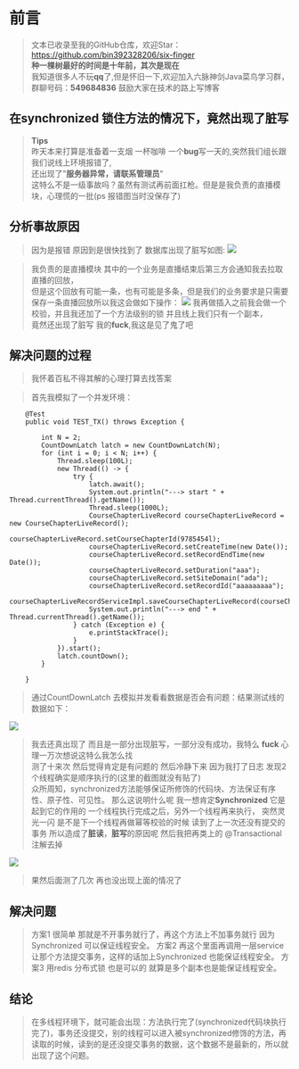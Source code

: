 # 前言
>文本已收录至我的GitHub仓库，欢迎Star：https://github.com/bin392328206/six-finger                             
> **种一棵树最好的时间是十年前，其次是现在**   
>我知道很多人不玩**qq**了,但是怀旧一下,欢迎加入六脉神剑Java菜鸟学习群，群聊号码：**549684836** 鼓励大家在技术的路上写博客


## 在**synchronized** 锁住方法的情况下，竟然出现了脏写
> **Tips**            
> 昨天本来打算是准备着一支烟 一杯咖啡 一个**bug**写一天的,突然我们组长跟我们说线上环境报错了,  
> 还出现了"**服务器异常，请联系管理员**"                                                                          
>这特么不是一级事故吗？虽然有测试再前面扛枪。但是是我负责的直播模块，心理慌的一批(ps 报错图当时没保存了)


## 分析事故原因  
> 因为是报错 原因到是很快找到了 数据库出现了脏写如图:
![](https://user-gold-cdn.xitu.io/2019/11/26/16ea77263c8ccb32?w=1469&h=59&f=png&s=11172)

> 我负责的是直播模块 其中的一个业务是直播结束后第三方会通知我去拉取直播的回放，              
> 但是这个回放有可能一条，也有可能是多条，但是我们的业务要求是只需要保存一条直播回放所以我这会做如下操作：
![](https://user-gold-cdn.xitu.io/2019/11/26/16ea77707a400245?w=1415&h=387&f=png&s=50954)
> 我再做插入之前我会做一个校验，并且我还加了一个方法级别的锁 并且线上我们只有一个副本，           
>竟然还出现了脏写 我的**fuck**,我这是见了鬼了吧


## 解决问题的过程
> 我怀着百私不得其解的心理打算去找答案

>首先我模拟了一个并发环境：

```
    @Test
    public void TEST_TX() throws Exception {

        int N = 2;
        CountDownLatch latch = new CountDownLatch(N);
        for (int i = 0; i < N; i++) {
            Thread.sleep(100L);
            new Thread(() -> {
                try {
                    latch.await();
                    System.out.println("---> start " + Thread.currentThread().getName());
                    Thread.sleep(1000L);
                    CourseChapterLiveRecord courseChapterLiveRecord = new CourseChapterLiveRecord();
                    courseChapterLiveRecord.setCourseChapterId(9785454l);
                    courseChapterLiveRecord.setCreateTime(new Date());
                    courseChapterLiveRecord.setRecordEndTime(new Date());
                    courseChapterLiveRecord.setDuration("aaa");
                    courseChapterLiveRecord.setSiteDomain("ada");
                    courseChapterLiveRecord.setRecordId("aaaaaaaaa");
                    courseChapterLiveRecordServiceImpl.saveCourseChapterLiveRecord(courseChapterLiveRecord);
                    System.out.println("---> end " + Thread.currentThread().getName());
                } catch (Exception e) {
                    e.printStackTrace();
                }
            }).start();
            latch.countDown();
        }

    }
```
> 通过CountDownLatch 去模拟并发看看数据是否会有问题：结果测试线的数据如下：

![](https://user-gold-cdn.xitu.io/2019/11/26/16ea77f1017429d3?w=1500&h=105&f=png&s=12163)

> 我去还真出现了 而且是一部分出现脏写，一部分没有成功，我特么 **fuck** 心理一万次想说这特么我怎么找            
> 测了十来次 然后觉得肯定是有问题的 然后冷静下来 因为我打了日志 发现2个线程确实是顺序执行的(这里的截图就没有贴了)     
> 众所周知，synchronized方法能够保证所修饰的代码块、方法保证有序性、原子性、可见性。
> 那么这说明什么呢 我一想肯定**Synchronized** 它是起到它的作用的 一个线程执行完成之后，另外一个线程再来执行，
> 突然灵光一闪  是不是下一个线程再做幂等校验的时候 读到了上一次还没有提交的事务 所以造成了**脏读**，**脏写**的原因呢
然后我把再类上的 @Transactional 注解去掉

![](https://user-gold-cdn.xitu.io/2019/11/26/16ea786e4655de4e?w=972&h=188&f=png&s=21343)

> 果然后面测了几次 再也没出现上面的情况了 


## 解决问题
> 方案1 很简单 那就是不开事务就行了，再这个方法上不加事务就行 因为 Synchronized  可以保证线程安全。
> 方案2 再这个里面再调用一层service 让那个方法提交事务，这样的话加上Synchronized 也能保证线程安全。
> 方案3 用redis 分布式锁 也是可以的 就算是多个副本也是能保证线程安全。


## 结论
> 在多线程环境下，就可能会出现：方法执行完了(synchronized代码块执行完了)，事务还没提交，别的线程可以进入被synchronized修饰的方法，再读取的时候，读到的是还没提交事务的数据，这个数据不是最新的，所以就出现了这个问题。
